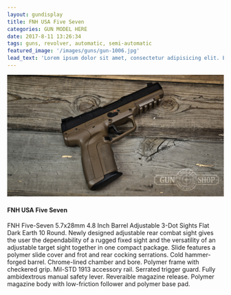 ```yaml
---
layout: gundisplay
title: FNH USA Five Seven
categories: GUN MODEL HERE
date: 2017-8-11 13:26:34
tags: guns, revolver, automatic, semi-automatic
featured_image: '/images/guns/gun-1006.jpg'
lead_text: 'Lorem ipsum dolor sit amet, consectetur adipisicing elit. Expedita maiores quisquam id sunt, a architecto molestias velit, distinctio quidem non, nostrum provident quibusdam enim. Neque ipsam temporibus commodi facere minima.'
---
```


<div>
<img src="/images/guns/gun-1006.jpg" alt="FNH USA" />
</div>

#### FNH USA Five Seven
 FNH Five-Seven 5.7x28mm 4.8 Inch Barrel Adjustable 3-Dot Sights Flat Dark Earth 10 Round. Newly designed adjustable rear combat sight gives the user the dependability of a rugged fixed sight and the versatility of an adjustable target sight together in one compact package. Slide features a polymer slide cover and frot and rear cocking serrations. Cold hammer-forged barrel. Chrome-lined chamber and bore. Polymer frame with checkered grip. Mil-STD 1913 accessory rail. Serrated trigger guard. Fully ambidextrous manual safety lever. Reveraible magazine release. Polymer magazine body with low-friction follower and polymer base pad.

